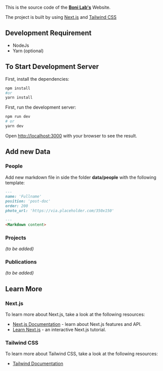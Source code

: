 This is the source code of the [**Boni Lab's**](https://bonilab.github.io/) Website.

The project is built by using [Next.js](https://nextjs.org) and [Tailwind CSS](https://tailwindcss.com)

## Development Requirement
+ NodeJs
+ Yarn (optional)

## To Start Development Server

First, install the dependencies:
```bash
npm install
#or
yarn install

```

First, run the development server:

```bash
npm run dev
# or
yarn dev
```

Open [http://localhost:3000](http://localhost:3000) with your browser to see the result.

## Add new Data
### People
Add new markdown file in side the folder **data/people** with the following template:

```markdown
---
name: 'Fullname'
position: 'post-doc'
order: 200
photo_url: 'https://via.placeholder.com/350x150'

---
<Markdown content>
```
### Projects
*(to be added)*
### Publications
*(to be added)*
## Learn More

### Next.js
To learn more about Next.js, take a look at the following resources:

- [Next.js Documentation](https://nextjs.org/docs) - learn about Next.js features and API.
- [Learn Next.js](https://nextjs.org/learn) - an interactive Next.js tutorial.

### Tailwind CSS

To learn more about Tailwind CSS, take a look at the following resources:

- [Tailwind Documentation](https://tailwindcss.com/docs)